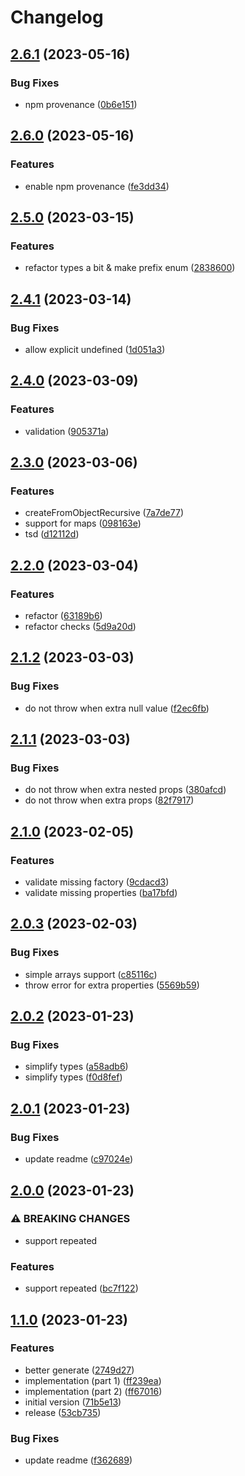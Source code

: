 # Changelog

## [2.6.1](https://github.com/infodusha/grpc-web-from-object/compare/v2.6.0...v2.6.1) (2023-05-16)


### Bug Fixes

* npm provenance ([0b6e151](https://github.com/infodusha/grpc-web-from-object/commit/0b6e151c6eefafb2cc93da18c41a5ebc98a5aa7a))

## [2.6.0](https://github.com/infodusha/grpc-web-from-object/compare/v2.5.0...v2.6.0) (2023-05-16)


### Features

* enable npm provenance ([fe3dd34](https://github.com/infodusha/grpc-web-from-object/commit/fe3dd3453d7fe836411af3ea8641b50a6e3002e2))

## [2.5.0](https://github.com/infodusha/grpc-web-from-object/compare/v2.4.1...v2.5.0) (2023-03-15)


### Features

* refactor types a bit & make prefix enum ([2838600](https://github.com/infodusha/grpc-web-from-object/commit/2838600ad0f2b135ad19f8cf68cb0d3327f5bf5e))

## [2.4.1](https://github.com/infodusha/grpc-web-from-object/compare/v2.4.0...v2.4.1) (2023-03-14)


### Bug Fixes

* allow explicit undefined ([1d051a3](https://github.com/infodusha/grpc-web-from-object/commit/1d051a3d1302b4fed4c707806eac065357b2684d))

## [2.4.0](https://github.com/infodusha/grpc-web-from-object/compare/v2.3.0...v2.4.0) (2023-03-09)


### Features

* validation ([905371a](https://github.com/infodusha/grpc-web-from-object/commit/905371a9f8eedc6666fedd128141aebd88069d46))

## [2.3.0](https://github.com/infodusha/grpc-web-from-object/compare/v2.2.0...v2.3.0) (2023-03-06)


### Features

* createFromObjectRecursive ([7a7de77](https://github.com/infodusha/grpc-web-from-object/commit/7a7de7764342b963be327d93a78fc9766c1dcc16))
* support for maps ([098163e](https://github.com/infodusha/grpc-web-from-object/commit/098163ec9b3bdc286a539c894ebaac9ea8b61e4a))
* tsd ([d12112d](https://github.com/infodusha/grpc-web-from-object/commit/d12112dd8ca0dda2501b3d5abaf1f2e1f5df7f9b))

## [2.2.0](https://github.com/infodusha/grpc-web-from-object/compare/v2.1.2...v2.2.0) (2023-03-04)


### Features

* refactor ([63189b6](https://github.com/infodusha/grpc-web-from-object/commit/63189b6de05f7392ca982df75927102dbef6ccf8))
* refactor checks ([5d9a20d](https://github.com/infodusha/grpc-web-from-object/commit/5d9a20d95fd7698884c90e7106b458eda45796c4))

## [2.1.2](https://github.com/infodusha/grpc-web-from-object/compare/v2.1.1...v2.1.2) (2023-03-03)


### Bug Fixes

* do not throw when extra null value ([f2ec6fb](https://github.com/infodusha/grpc-web-from-object/commit/f2ec6fbd5190d0fa90404527484dfa4ffd21746d))

## [2.1.1](https://github.com/infodusha/grpc-web-from-object/compare/v2.1.0...v2.1.1) (2023-03-03)


### Bug Fixes

* do not throw when extra nested props ([380afcd](https://github.com/infodusha/grpc-web-from-object/commit/380afcd6147b24fe634618e49bf65f8957058639))
* do not throw when extra props ([82f7917](https://github.com/infodusha/grpc-web-from-object/commit/82f79179f7dd4ea7841f048cfd4896066f80dd1d))

## [2.1.0](https://github.com/infodusha/grpc-web-from-object/compare/v2.0.3...v2.1.0) (2023-02-05)


### Features

* validate missing factory ([9cdacd3](https://github.com/infodusha/grpc-web-from-object/commit/9cdacd3dcde582ea57b21155b8611ede259dcb23))
* validate missing properties ([ba17bfd](https://github.com/infodusha/grpc-web-from-object/commit/ba17bfd0b6e8eed35d160be1a804a52625a22136))

## [2.0.3](https://github.com/infodusha/grpc-web-from-object/compare/v2.0.2...v2.0.3) (2023-02-03)


### Bug Fixes

* simple arrays support ([c85116c](https://github.com/infodusha/grpc-web-from-object/commit/c85116c179f5b3c28a3aae303bcc6c3a0efe7205))
* throw error for extra properties ([5569b59](https://github.com/infodusha/grpc-web-from-object/commit/5569b5970fc9d451932540f3dd430377ae75f43d))

## [2.0.2](https://github.com/infodusha/grpc-web-from-object/compare/v2.0.1...v2.0.2) (2023-01-23)


### Bug Fixes

* simplify types ([a58adb6](https://github.com/infodusha/grpc-web-from-object/commit/a58adb6c073fcfcbf0dc9a180a4c6b3ada3adf14))
* simplify types ([f0d8fef](https://github.com/infodusha/grpc-web-from-object/commit/f0d8fef2726deb2bf7ee762e4aa403855092f10d))

## [2.0.1](https://github.com/infodusha/grpc-web-from-object/compare/v2.0.0...v2.0.1) (2023-01-23)


### Bug Fixes

* update readme ([c97024e](https://github.com/infodusha/grpc-web-from-object/commit/c97024efdc8ae7cc6da52f8f43c955f14241729b))

## [2.0.0](https://github.com/infodusha/grpc-web-from-object/compare/v1.1.0...v2.0.0) (2023-01-23)


### ⚠ BREAKING CHANGES

* support repeated

### Features

* support repeated ([bc7f122](https://github.com/infodusha/grpc-web-from-object/commit/bc7f122994bcffd7c07d75ee60e43ac53a9f2f88))

## [1.1.0](https://github.com/infodusha/grpc-web-from-object/compare/v1.0.0...v1.1.0) (2023-01-23)


### Features

* better generate ([2749d27](https://github.com/infodusha/grpc-web-from-object/commit/2749d270cb79cab3e0b20900087e4dda5d2e973f))
* implementation (part 1) ([ff239ea](https://github.com/infodusha/grpc-web-from-object/commit/ff239ea0c4a67b5d7a9c24b3d99d3b2eb810c4c2))
* implementation (part 2) ([ff67016](https://github.com/infodusha/grpc-web-from-object/commit/ff670165d7f43f15d9eee409074426f742683528))
* initial version ([71b5e13](https://github.com/infodusha/grpc-web-from-object/commit/71b5e133187993cd1c820b5f9a86b2366d508fac))
* release ([53cb735](https://github.com/infodusha/grpc-web-from-object/commit/53cb735eb4c7586441a9a1ef4c3a070e82c9f9f8))


### Bug Fixes

* update readme ([f362689](https://github.com/infodusha/grpc-web-from-object/commit/f3626890acb4261ea6603f7dfd91f7e8821d5f1c))
